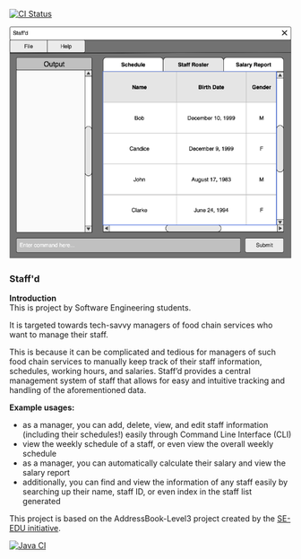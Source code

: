 [![CI Status](https://github.com/se-edu/addressbook-level3/workflows/Java%20CI/badge.svg)](https://github.com/se-edu/addressbook-level3/actions)

![Ui](docs/images/Ui.png)
### **Staff'd**

**Introduction**  
This is project by Software Engineering students.   

It is targeted towards tech-savvy managers of food chain services who want to manage their staff.  

This is because it can be complicated and tedious for managers of such food chain services to manually keep track of their staff information, schedules, working hours, and salaries. Staff’d provides a central management system of staff that allows for easy and intuitive tracking and handling of the aforementioned data.

**Example usages:**  
  * as a manager, you can add, delete, view, and edit staff information (including their schedules!) easily through Command Line Interface (CLI)
  * view the weekly schedule of a staff, or even view the overall weekly schedule 
  * as a manager, you can automatically calculate their salary and view the salary report
  * additionally, you can find and view the information of any staff easily by searching up their name, staff ID, or even index in the staff list generated

This project is based on the AddressBook-Level3 project created by the [SE-EDU initiative](https://se-education.org).  

[![Java CI](https://github.com/AY2122S1-CS2103T-W11-2/tp/actions/workflows/gradle.yml/badge.svg)](https://github.com/AY2122S1-CS2103T-W11-2/tp/actions/workflows/gradle.yml)